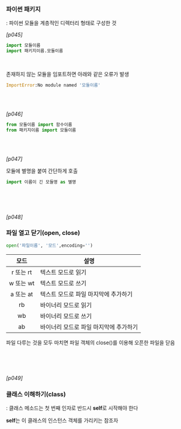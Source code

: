 ### 파이썬 패키지

 : 파이썬 모듈을 계층적인 디렉터리 형태로 구성한 것<br>

*[p045]*

```python
import 모듈이름
import 패키지이름.모듈이름
```

<br>

존재하지 않는 모듈을 임포트하면 아래와 같은 오류가 발생

```python
ImportError:No module named '모듈이름'
```

<br><br>

*[p046]*

```python
from 모듈이름 import 함수이름
from 패키지이름 import 모듈이름
```

<br>

<br>

*[p047]*

모듈에 별명을 붙여 간단하게 호출

```python
import 이름이 긴 모듈명 as 별명
```

<br><br><br>

*[p048]*

### 파일 열고 닫기(open, close)

```python
open('파일이름', '모드',encoding='')
```

|   모드    | 설명                                   |
| :-------: | -------------------------------------- |
| r 또는 rt | 텍스트 모드로 읽기                     |
| w 또는 wt | 텍스트 모드로 쓰기                     |
| a 또는 at | 텍스트 모드로 파일 마지막에 추가하기   |
|    rb     | 바이너리 모드로 읽기                   |
|    wb     | 바이너리 모드로 쓰기                   |
|    ab     | 바이너리 모드로 파일 마지막에 추가하기 |

파일 다루는 것을 모두 마치면 파일 객체의 close()를 이용해 오픈한 파일을 닫음

<br><br><br>

*[p049]*

### 클래스 이해하기(class)

 : 클래스 메소드는 첫 번째 인자로 반드시 **self**로 시작해야 한다

**self**는 이 클래스의 인스턴스 객체를 가리키는 참조자

<br><br>
